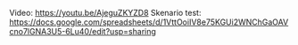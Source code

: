 Video: https://youtu.be/AjeguZKYZD8
Skenario test: https://docs.google.com/spreadsheets/d/1VttOoiIV8e75KGUi2WNChGaOAVcno7lGNA3U5-6Lu40/edit?usp=sharing
